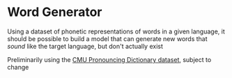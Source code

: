 # Word Generator

Using a dataset of phonetic representations of words in a given language, it should be possible to build a model that can generate new words that *sound* like the target language, but don't actually exist

Preliminarily using the [CMU Pronouncing Dictionary dataset](http://www.speech.cs.cmu.edu/cgi-bin/cmudict), subject to change
